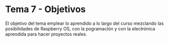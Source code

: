 # Tema 7 - Objetivos

El objetivo del tema emplear lo aprendido a lo largo del curso mezclando las posibilidades de Raspberry OS, con la pogramación y con la electrónica aprendida para hacer proyectos reales.
